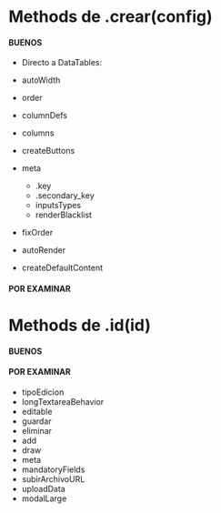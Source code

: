 # Methods de .crear(config)

#### BUENOS

- Directo a DataTables:
- autoWidth
- order
- columnDefs
- columns

- createButtons
- meta
  - .key
  - .secondary_key
  - inputsTypes
  - renderBlacklist
- fixOrder
- autoRender
- createDefaultContent

#### POR EXAMINAR

# Methods de .id(id)

#### BUENOS

#### POR EXAMINAR

- tipoEdicion
- longTextareaBehavior
- editable
- guardar
- eliminar
- add
- draw
- meta
- mandatoryFields
- subirArchivoURL
- uploadData
- modalLarge
